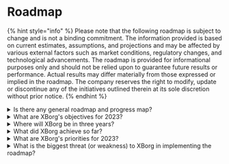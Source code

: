 # Roadmap

{% hint style="info" %}
Please note that the following roadmap is subject to change and is not a binding commitment. The information provided is based on current estimates, assumptions, and projections and may be affected by various external factors such as market conditions, regulatory changes, and technological advancements. The roadmap is provided for informational purposes only and should not be relied upon to guarantee future results or performance. Actual results may differ materially from those expressed or implied in the roadmap. The company reserves the right to modify, update or discontinue any of the initiatives outlined therein at its sole discretion without prior notice.
{% endhint %}

<details>

<summary>Is there any general roadmap and progress map?</summary>

The general roadmap can be found in our latest [**deck**](https://docsend.com/view/5dwn74pn6izud3vb) and on our [**website**](https://www.xborg.com/).

</details>

<details>

<summary>What are XBorg's objectives for 2023?</summary>

* **1,000,000** users on the fan engagement app

<!---->

* **50** esports teams onboarded to the fan engagement app, alongside 20 other communities

<!---->

* **10** software engineers on the team

<!---->

* **$5m** seed round fundraising and public token sale

<!---->

* **Decentralization** of the credential network and developer grant program

<!---->

* Early product **monetization**

<!---->

* **+20,000** community members

</details>

<details>

<summary>Where will XBorg be in three years?</summary>

Our vision for the next three years is to transform XBorg into a fully decentralized protocol with a plethora of user applications while simultaneously establishing ourselves as the preeminent gaming credential network. Through grant programs and active support for player initiatives, we aspire to empower countless gamers and facilitate the rise of player-owned gaming entities, including esports teams and studios. With a commitment to ongoing innovation and progress, we anticipate XBorg emerging as the dominant gaming ecosystem in the Web3 sphere and beyond, paving the way for future forays into other entertainment sectors and community empowerment initiatives.\
\
Disclaimer: While we believe it is achievable, the statements made in this document regarding XBorg's vision for the next three years are forward-looking and based on assumptions, expectations, and projections about the gaming and blockchain industries. These statements involve risks and uncertainties, and actual results may differ materially from those described in these statements. XBorg does not guarantee or promise any specific results or outcomes. Any investment in XBorg or its products and services involves risk and may result in the loss of all or a portion of the investment. XBorg is not responsible for any damages or losses incurred as a result of any investment decision made based on the information in this document. Finally, nothing in this document should be construed as legal, financial, or investment advice.

</details>

<details>

<summary>What did XBorg achieve so far?</summary>

* Built MVP of the gaming credential network with **10,000** users
* First application use case, the soulbound launchpad with **six early-stage** deals
* The most competitive gaming community in Web3
* Partnerships with top brands in Web3 and Web2 (Team BDS, Brave, YGG, Polygon Gaming)
* Largest tournament organizer in Web3, with 125 tournaments organized in 2022 and the largest Web3 league organized in 2023 (XCS)
* Strategic funding round
* Prometheus mint

</details>

<details>

<summary>What are XBorg's priorities for 2023?</summary>

The top priorities of XBorg are focused on several critical areas of strategic development. Firstly, the team is actively building a robust and engaging Fan Engagement App (xborg.gg) that is both stable and captivating. Secondly, the company is committed to augmenting its technical talent pool to facilitate the continued growth and expansion of its applications and credential network. XBorg is also dedicated to pursuing strategic business development opportunities with leading Esports teams to enhance the platform's user engagement and appeal.\
\
With its focus on sustainable growth, XBorg is exploring a range of monetization strategies, including wearable drops, monthly user and business subscriptions, and other innovative revenue streams. Finally, XBorg is preparing for a decentralized future by launching the XBG token and making it available on Tier 1 exchanges, such as Binance and Coinbase, and Tier 2 exchanges, like Bybit, Bitfinex, and Kucoin. By pursuing these strategic priorities, XBorg is poised to revolutionize the gaming industry and cement its position as a leader in the rapidly-evolving world of Web3 technology.

</details>

<details>

<summary>What is the biggest threat (or weakness) to XBorg in implementing the roadmap?</summary>

**Regulatory risks**

Like every Web3 project, the regulatory landscape surrounding digital assets may impede the execution of certain roadmap items. Should certain NFTs or tokens be considered securities under certain jurisdictions, this would harm our ecosystem or may impact the utilities of the XBG token.

**Data governance**

Furthermore, XBorg's utilization of third-party APIs sourced from reputable entities such as Steam and Faceit engenders potential data governance issues, as discontinuing said collaborations would inevitably result in diminished data quality.

**Credential network traction**

The adoption risk for any protocol cannot be overstated, as it represents a potential hurdle to its success. Hence, a robust initial growth plan is essential. In line with this, we have identified the Fan engagement app and strategic partnerships with esports teams as the most effective avenues for attaining the critical mass of the XBorg protocol.

\\

</details>
